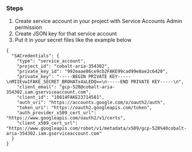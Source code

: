 ﻿### Steps
1. Create service account in your project with Service Accounts Admin permission
2. Create JSON key for that service account
3. Put it in your secret files like the example below

```
{
  "SACredentials": {
    "type": "service_account",
    "project_id": "cobalt-aria-354302",
    "private_key_id": "992eaae86ce9cb2FAKE99cad99e8ae2c6420",
    "private_key": "-----BEGIN PRIVATE KEY-----\nMIIEvwIFAKE_SECRET_BROHATx4aLEDQ==\n-----END PRIVATE KEY-----\n",
    "client_email": "gcp-528@cobalt-aria-354302.iam.gserviceaccount.com",
    "client_id": "10814FAKE23714581",
    "auth_uri": "https://accounts.google.com/o/oauth2/auth",
    "token_uri": "https://oauth2.googleapis.com/token",
    "auth_provider_x509_cert_url": "https://www.googleapis.com/oauth2/v1/certs",
    "client_x509_cert_url": "https://www.googleapis.com/robot/v1/metadata/x509/gcp-528%40cobalt-aria-354302.iam.gserviceaccount.com"
  }
}
```